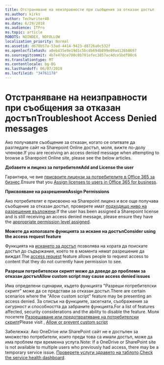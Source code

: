 ```yaml
---
title: Отстраняване на неизправности при съобщения за отказан достъп
ms.author: kirks
author: Techwriter40
ms.date: 6/29/2018
ms.audience: ITPro
ms.topic: article
ROBOTS: NOINDEX, NOFOLLOW
localization_priority: Normal
ms.assetid: d678b57a-53ad-4414-9423-d8726a0c532f
ms.openlocfilehash: a8eb435e9e19d1c5bcdb694b899e09a4126b8697
ms.sourcegitcommit: 4b7e478ce700c0b781efec3857ac4dce5bdf00c6
ms.translationtype: MT
ms.contentlocale: bg-BG
ms.lasthandoff: 06/07/2019
ms.locfileid: "34761178"
---
```

# <a name="troubleshoot-access-denied-messages"></a><span data-ttu-id="24d1c-102">Отстраняване на неизправности при съобщения за отказан достъп</span><span class="sxs-lookup"><span data-stu-id="24d1c-102">Troubleshoot Access Denied messages</span></span>

<span data-ttu-id="24d1c-103">Ако получавате съобщение за отказан, когато се опитвате да разгледате сайт на Sharepoint Online достъп, моля, вижте по-долу членове.</span><span class="sxs-lookup"><span data-stu-id="24d1c-103">If you are receiving an access denied message when attempting to browse a Sharepoint Online site, please see the below articles.</span></span>

<span data-ttu-id="24d1c-104">**Добавете и лиценз за потребителя**</span><span class="sxs-lookup"><span data-stu-id="24d1c-104">**Add and License the user**</span></span>

<span data-ttu-id="24d1c-105">Гарантира, че вие [присвоите лицензи за потребителите в Office 365 за бизнес](https://docs.microsoft.com/office365/admin/subscriptions-and-billing/assign-licenses-to-users?view=o365-worldwide&amp;tabs=One).</span><span class="sxs-lookup"><span data-stu-id="24d1c-105">Ensure that you [Assign licenses to users in Office 365 for business](https://docs.microsoft.com/office365/admin/subscriptions-and-billing/assign-licenses-to-users?view=o365-worldwide&amp;tabs=One).</span></span>

<span data-ttu-id="24d1c-106">**Присвояване на разрешения**</span><span class="sxs-lookup"><span data-stu-id="24d1c-106">**Assign Permissions**</span></span>

<span data-ttu-id="24d1c-107">Ако потребителят е присвоено на Sharepoint лиценз и все още получава съобщение за отказан достъп, проверете имат [подходящо ниво на разрешение възложени](https://docs.microsoft.com/sharepoint/understanding-permission-levels).</span><span class="sxs-lookup"><span data-stu-id="24d1c-107">If the user has been assigned a Sharepoint license and is still receiving an access denied message, please ensure they have the [appropriate permission level assigned](https://docs.microsoft.com/sharepoint/understanding-permission-levels).</span></span>

<span data-ttu-id="24d1c-108">**Можете да използвате функцията за искане на достъп**</span><span class="sxs-lookup"><span data-stu-id="24d1c-108">**Consider using the access request feature**</span></span>

<span data-ttu-id="24d1c-109">Функцията на [искането за достъп](https://support.office.com/article/Set-up-and-manage-access-requests-94B26E0B-2822-49D4-929A-8455698654B3) позволява на хората да поискате достъп до съдържание, което те в момента нямат разрешение да виждат.</span><span class="sxs-lookup"><span data-stu-id="24d1c-109">The [access request](https://support.office.com/article/Set-up-and-manage-access-requests-94B26E0B-2822-49D4-929A-8455698654B3) feature allows people to request access to content that they do not currently have permission to see.</span></span> 

<span data-ttu-id="24d1c-110">**Разреши потребителски скрипт може да доведе до проблеми за отказан достъп**</span><span class="sxs-lookup"><span data-stu-id="24d1c-110">**Allow custom script may cause access denied issues**</span></span>

<span data-ttu-id="24d1c-111">Има определени сценарии, където функцията "Разреши потребителски скрипт" може да се представи за отказан достъп.</span><span class="sxs-lookup"><span data-stu-id="24d1c-111">There are certain scenarios where the "Allow custom script" feature may be presenting an access denied.</span></span> <span data-ttu-id="24d1c-112">За списък на функциите, засегнати, съображения за сигурност и способността да забраните функцията.</span><span class="sxs-lookup"><span data-stu-id="24d1c-112">For a list of features affected, security considerations and the ability to disable the feature.</span></span> <span data-ttu-id="24d1c-113">Моля посетете [Разрешаване или предотвратяване на потребителски скрипт](https://docs.microsoft.com/sharepoint/allow-or-prevent-custom-script)</span><span class="sxs-lookup"><span data-stu-id="24d1c-113">Please visit , [Allow or prevent custom script](https://docs.microsoft.com/sharepoint/allow-or-prevent-custom-script)</span></span>

<span data-ttu-id="24d1c-114">Забележка: Ако OneDrive или SharePoint сайт не е достъпен за множество потребители, които преди това са имали достъп, може да има проблем при временна услуга.</span><span class="sxs-lookup"><span data-stu-id="24d1c-114">Note: If a OneDrive or SharePoint site is not available to multiple users who previously had access, there may be a temporary service issue.</span></span> <span data-ttu-id="24d1c-115">[Проверете услуги здравето на таблото](https://portal.office.com/adminportal/home#/servicehealth).</span><span class="sxs-lookup"><span data-stu-id="24d1c-115">[Check the service health dashboard](https://portal.office.com/adminportal/home#/servicehealth).</span></span>


  

